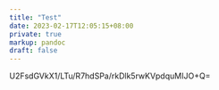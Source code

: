 ```yaml
---
title: "Test"
date: 2023-02-17T12:05:15+08:00
private: true
markup: pandoc
draft: false
---
```

U2FsdGVkX1/LTu/R7hdSPa/rkDlk5rwKVpdquMIJO+Q=